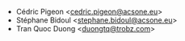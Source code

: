 - Cédric Pigeon \<<cedric.pigeon@acsone.eu>\>
- Stéphane Bidoul \<<stephane.bidoul@acsone.eu>\>
- Tran Quoc Duong \<<duongtq@trobz.com>\>

